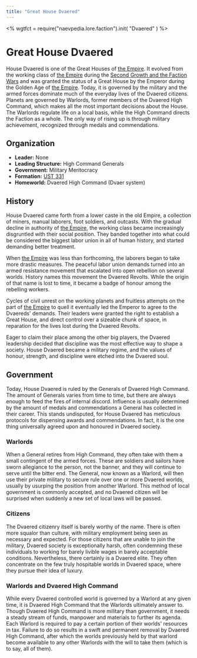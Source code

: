 ```yaml
---
title: "Great House Dvaered"
---
```

<%
wgtfct = require("naevpedia.lore.faction").init( "Dvaered" )
%>
<widget wgtfct />

# Great House Dvaered

House Dvaered is one of the Great Houses of [the Empire](lore/factions/empire).
It evolved from the working class of [the Empire](lore/factions/empire) during the [Second Growth and the Faction Wars](lore/history) and was granted the status of a Great House by the Emperor during the Golden Age of [the Empire](lore/factions/empire).
Today, it is governed by the military and the armed forces dominate much of the everyday lives of the Dvaered citizens.
Planets are governed by Warlords, former members of the Dvaered High Command, which makes all the most important decisions about the House.
The Warlords regulate life on a local basis, while the High Command directs the Faction as a whole.
The only way of rising up is through military achievement, recognized through medals and commendations.

## Organization

* **Leader:** None
* **Leading Structure:** High Command Generals
* **Government:** Military Meritocracy
* **Formation:** [UST 331](lore/history)
* **Homeworld:** Dvaered High Command (Dvaer system)

## History

House Dvaered came forth from a lower caste in the old Empire, a collection of miners, manual laborers, foot soldiers, and outcasts.
With the gradual decline in authority of [the Empire](lore/factions/empire), the working class became increasingly disgruntled with their social position.
They banded together into what could be considered the biggest labor union in all of human history, and started demanding better treatment.

When [the Empire](lore/factions/empire) was less than forthcoming, the laborers began to take more drastic measures.
The peaceful labor union demands turned into an armed resistance movement that escalated into open rebellion on several worlds.
History names this movement the Dvaered Revolts.
While the origin of that name is lost to time, it became a badge of honour among the rebelling workers.

Cycles of civil unrest on the working planets and fruitless attempts on the part of [the Empire](lore/factions/empire) to quell it eventually led the Emperor to agree to the Dvaereds' demands.
Their leaders were granted the right to establish a Great House, and direct control over a sizeable chunk of space, in reparation for the lives lost during the Dvaered Revolts.

Eager to claim their place among the other big players, the Dvaered leadership decided that discipline was the most effective way to shape a society.
House Dvaered became a military regime, and the values of honour, strength, and discipline were etched into the Dvaered soul.

## Government

Today, House Dvaered is ruled by the Generals of Dvaered High Command.
The amount of Generals varies from time to time, but there are always enough to feed the fires of internal discord.
Influence is usually determined by the amount of medals and commendations a General has collected in their career.
This stands undisputed, for House Dvaered has meticulous protocols for dispensing awards and commendations.
In fact, it is the one thing universally agreed upon and honoured in Dvaered society.

### Warlords

When a General retires from High Command, they often take with them a small contingent of the armed forces.
These are soldiers and sailors have sworn allegiance to the person, not the banner, and they will continue to serve until the bitter end.
The General, now known as a Warlord, will then use their private military to secure rule over one or more Dvaered worlds, usually by usurping the position from another Warlord.
This method of local government is commonly accepted, and no Dvaered citizen will be surprised when suddenly a new set of local laws will be passed.

### Citizens

The Dvaered citizenry itself is barely worthy of the name.
There is often more squalor than culture, with military employment being seen as necessary and expected.
For those citizens that are unable to join the military, Dvaered society is exceptionally harsh, often condemning these individuals to working for barely livible wages in barely acceptable conditions.
Nevertheless, there certainly is a Dvaered elite.
They often concentrate on the few truly hospitable worlds in Dvaered space, where they pursue their idea of luxury.

### Warlords and Dvaered High Command

While every Dvaered controlled world is governed by a Warlord at any given time, it is Dvaered High Command that the Warlords ultimately answer to.
Though Dvaered High Command is more military than government, it needs a steady stream of funds, manpower and materials to further its agenda.
Each Warlord is required to pay a certain portion of their worlds' resources in tax.
Failure to do so results in a swift and permanent removal by Dvaered High Command, after which the worlds previously held by that warlord become available to any other Warlords with the will to take them (which is to say, all of them).
